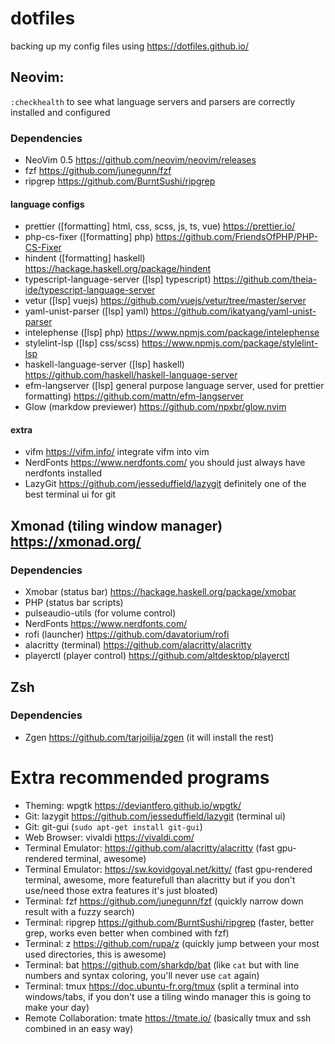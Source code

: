 # dotfiles
backing up my config files using https://dotfiles.github.io/
## Neovim:
`:checkhealth` to see what language servers and parsers are correctly installed and configured
### Dependencies
- NeoVim 0.5 https://github.com/neovim/neovim/releases
- fzf https://github.com/junegunn/fzf
- ripgrep https://github.com/BurntSushi/ripgrep
#### language configs
- prettier ([formatting] html, css, scss, js, ts, vue) https://prettier.io/
- php-cs-fixer ([formatting] php) https://github.com/FriendsOfPHP/PHP-CS-Fixer
- hindent ([formatting] haskell) https://hackage.haskell.org/package/hindent
- typescript-language-server ([lsp] typescript) https://github.com/theia-ide/typescript-language-server
- vetur ([lsp] vuejs) https://github.com/vuejs/vetur/tree/master/server
- yaml-unist-parser ([lsp] yaml) https://github.com/ikatyang/yaml-unist-parser
- intelephense ([lsp] php) https://www.npmjs.com/package/intelephense
- stylelint-lsp ([lsp] css/scss) https://www.npmjs.com/package/stylelint-lsp
- haskell-language-server ([lsp] haskell) https://github.com/haskell/haskell-language-server
- efm-langserver ([lsp] general purpose language server, used for prettier formatting) https://github.com/mattn/efm-langserver
- Glow (markdow previewer) https://github.com/npxbr/glow.nvim
#### extra
- vifm https://vifm.info/ integrate vifm into vim
- NerdFonts https://www.nerdfonts.com/ you should just always have nerdfonts installed
- LazyGit https://github.com/jesseduffield/lazygit definitely one of the best terminal ui for git
## Xmonad (tiling window manager) https://xmonad.org/
### Dependencies
- Xmobar (status bar) https://hackage.haskell.org/package/xmobar
- PHP (status bar scripts)
- pulseaudio-utils (for volume control)
- NerdFonts https://www.nerdfonts.com/
- rofi (launcher) https://github.com/davatorium/rofi
- alacritty (terminal) https://github.com/alacritty/alacritty
- playerctl (player control) https://github.com/altdesktop/playerctl
## Zsh
### Dependencies
- Zgen https://github.com/tarjoilija/zgen (it will install the rest)
# Extra recommended programs
- Theming: wpgtk https://deviantfero.github.io/wpgtk/
- Git: lazygit https://github.com/jesseduffield/lazygit (terminal ui)
- Git: git-gui (`sudo apt-get install git-gui`)
- Web Browser: vivaldi https://vivaldi.com/
- Terminal Emulator: https://github.com/alacritty/alacritty (fast gpu-rendered terminal, awesome)
- Terminal Emulator: https://sw.kovidgoyal.net/kitty/ (fast gpu-rendered terminal, awesome, more featurefull than alacritty but if you don't use/need those extra features it's just bloated)
- Terminal: fzf https://github.com/junegunn/fzf (quickly narrow down result with a fuzzy search)
- Terminal: ripgrep https://github.com/BurntSushi/ripgrep (faster, better grep, works even better when combined with fzf)
- Terminal: z https://github.com/rupa/z (quickly jump between your most used directories, this is awesome)
- Terminal: bat https://github.com/sharkdp/bat (like `cat` but with line numbers and syntax coloring, you'll never use `cat` again)
- Terminal: tmux https://doc.ubuntu-fr.org/tmux (split a terminal into windows/tabs, if you don't use a tiling windo manager this is going to make your day)
- Remote Collaboration: tmate https://tmate.io/ (basically tmux and ssh combined in an easy way)


